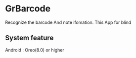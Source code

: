 # GrBarcode
Recognize the barcode And note ifomation. This App for blind 

## System feature 
Android : Oreo(8.0) or higher
